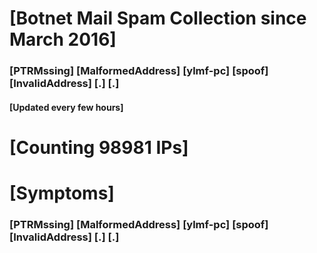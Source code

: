 # [Botnet Mail Spam Collection since March 2016]
### [PTRMssing] [MalformedAddress] [ylmf-pc] [spoof] [InvalidAddress] [.] [.]
#### [Updated every few hours]

# [Counting 98981 IPs]

# [Symptoms] 
###   [PTRMssing] [MalformedAddress] [ylmf-pc] [spoof] [InvalidAddress] [.] [.]
